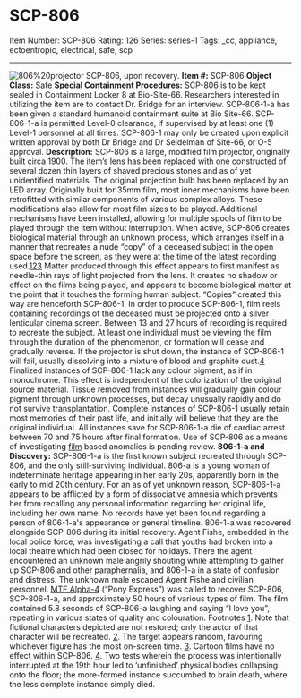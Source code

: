 # SCP-806
Item Number: SCP-806
Rating: 126
Series: series-1
Tags: _cc, appliance, ectoentropic, electrical, safe, scp

---

![806%20projector](http://scp-wiki.wdfiles.com/local--files/scp-806/806%20projector)
SCP-806, upon recovery.
**Item #:** SCP-806
**Object Class:** Safe
**Special Containment Procedures:** SCP-806 is to be kept sealed in Containment Locker 8 at Bio-Site-66. Researchers interested in utilizing the item are to contact Dr. Bridge for an interview.
SCP-806-1-a has been given a standard humanoid containment suite at Bio Site-66. SCP-806-1-a is permitted Level-0 clearance, if supervised by at least one (1) Level-1 personnel at all times.
SCP-806-1 may only be created upon explicit written approval by both Dr Bridge and Dr Seidelman of Site-66, or O-5 approval.
**Description:** SCP-806 is a large, modified film projector, originally built circa 1900. The item’s lens has been replaced with one constructed of several dozen thin layers of shaved precious stones and as of yet unidentified materials. The original projection bulb has been replaced by an LED array. Originally built for 35mm film, most inner mechanisms have been retrofitted with similar components of various complex alloys. These modifications also allow for most film sizes to be played. Additional mechanisms have been installed, allowing for multiple spools of film to be played through the item without interruption.
When active, SCP-806 creates biological material through an unknown process, which arranges itself in a manner that recreates a nude “copy” of a deceased subject in the open space before the screen, as they were at the time of the latest recording used.[1](javascript:;)[2](javascript:;)[3](javascript:;)
Matter produced through this effect appears to first manifest as needle-thin rays of light projected from the lens. It creates no shadow or effect on the films being played, and appears to become biological matter at the point that it touches the forming human subject.
“Copies” created this way are henceforth SCP-806-1. In order to produce SCP-806-1, film reels containing recordings of the deceased must be projected onto a silver lenticular cinema screen. Between 13 and 27 hours of recording is required to recreate the subject. At least one individual must be viewing the film through the duration of the phenomenon, or formation will cease and gradually reverse.
If the projector is shut down, the instance of SCP-806-1 will fail, usually dissolving into a mixture of blood and graphite dust.[4](javascript:;)
Finalized instances of SCP-806-1 lack any colour pigment, as if in monochrome. This effect is independent of the colorization of the original source material. Tissue removed from instances will gradually gain colour pigment through unknown processes, but decay unusually rapidly and do not survive transplantation.
Complete instances of SCP-806-1 usually retain most memories of their past life, and initially will believe that they are the original individual. All instances save for SCP-806-1-a die of cardiac arrest between 70 and 75 hours after final formation. Use of SCP-806 as a means of investigating [film](/scp-1229) based anomalies is pending review.
**806-1-a and Discovery:** SCP-806-1-a is the first known subject recreated through SCP-806, and the only still-surviving individual. 806-a is a young woman of indeterminate heritage appearing in her early 20s, apparently born in the early to mid 20th century. For an as of yet unknown reason, SCP-806-1-a appears to be afflicted by a form of dissociative amnesia which prevents her from recalling any personal information regarding her original life, including her own name. No records have yet been found regarding a person of 806-1-a's appearance or general timeline.
806-1-a was recovered alongside SCP-806 during its initial recovery. Agent Fishe, embedded in the local police force, was investigating a call that youths had broken into a local theatre which had been closed for holidays. There the agent encountered an unknown male angrily shouting while attempting to gather up SCP-806 and other paraphernalia, and 806-1-a in a state of confusion and distress. The unknown male escaped Agent Fishe and civilian personnel.
[MTF Alpha-4](/task-forces#alpha-4) (“Pony Express”) was called to recover SCP-806, SCP-806-1-a, and approximately 50 hours of various types of film.
The film contained 5.8 seconds of SCP-806-a laughing and saying “I love you”, repeating in various states of quality and colouration.
Footnotes
[1](javascript:;). Note that fictional characters depicted are not restored; only the actor of that character will be recreated.
[2](javascript:;). The target appears random, favouring whichever figure has the most on-screen time.
[3](javascript:;). Cartoon films have no effect within SCP-806.
[4](javascript:;). Two tests wherein the process was intentionally interrupted at the 19th hour led to ‘unfinished’ physical bodies collapsing onto the floor; the more-formed instance succumbed to brain death, where the less complete instance simply died.